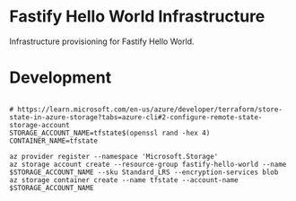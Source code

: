 # Fastify Hello World Infrastructure

Infrastructure provisioning for Fastify Hello World.

# Development

```shell

# https://learn.microsoft.com/en-us/azure/developer/terraform/store-state-in-azure-storage?tabs=azure-cli#2-configure-remote-state-storage-account
STORAGE_ACCOUNT_NAME=tfstate$(openssl rand -hex 4)
CONTAINER_NAME=tfstate

az provider register --namespace 'Microsoft.Storage'
az storage account create --resource-group fastify-hello-world --name $STORAGE_ACCOUNT_NAME --sku Standard_LRS --encryption-services blob
az storage container create --name tfstate --account-name $STORAGE_ACCOUNT_NAME
```
